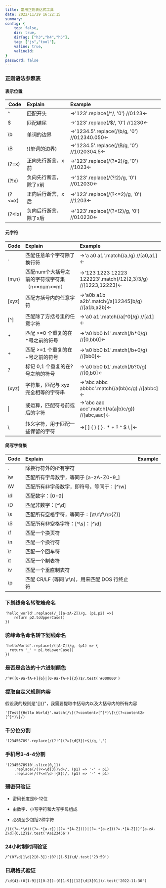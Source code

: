 ```yaml
---
title: 常用正则表达式工具
date: 2022/11/29 16:22:15
summary: 
config: {
    top: false,
    dir: true,
    dirTag: ["h3","h4","h5"],
    tag: ["js","tool"],
    valine: true,
    valineId: 
}
password: false
---
```


### 正则语法参照表

#### 表示位置

| Code          | Explain       | Example|
| ------------- |:------------- | :------|
| ^             | 匹配开头       | ->'123'.replace(/^/, '0') //0123<- |
| $             | 匹配结尾       | ->'123'.replace(/$/, '0') //1230<- |
| \b            | 单词的边界     | ->'1234.5'.replace(/\b/g, '0') //012340.050<- |
| \B            | !(单词的边界)  | ->'1234.5'.replace(/\B/g, '0') //1020304.5<- |
| (?=x)         | 正向先行断言，x前  | ->'123'.replace(/(?=2)/g, '0') //1023<- |
| (?!x)         | 负向先行断言，除了x前  | ->'123'.replace(/(?!2)/g, '0') //012030<- |
| (?<=x)        | 正向后行断言，x后  | ->'123'.replace(/(?<=2)/g, '0') //1203<- |
| (?<!x)        | 负向后行断言，除了x后  | ->'123'.replace(/(?<!2)/g, '0') //010230<- |

#### 元字符

| Code          | Explain       | Example|
| ------------- |:------------- | :------|
| .             | 匹配任意单个字符除了换行符| ->'a a0 a1'.match(/a./g) //[a0,a1]<- |
| {m,n}         | 匹配num个大括号之前的字符或字符集（n<=num<=m） | ->'123 1223 12223 122223'.match(/12{2,3}3/g) //[1223,12223]<- |
| [xyz]         | 匹配方括号内的任意字符| ->'a0b a1b a2b'.match(/a[12345]b/g) //[a1b,a2b]<- |
| [^]           | 匹配除了方括号里的任意字符| ->'a0 a1'.match(/a[^0]/g) //[a1]<- |
| *             | 匹配 >=0 个重复的在*号之前的符号| ->'a0 bb0 b1'.match(/b*0/g) //[0,bb0]<- |
| +             | 匹配 >=1 个重复的在+号之前的符号| ->'a0 bb0 b1'.match(/b+0/g) //[bb0]<- |
| ?             | 标记 0,1 个重复的在?号之前的符号| ->'a0 bb0 b1'.match(/b?0/g) //[0,b0]<- |
| (xyz)         | 字符集，匹配与 xyz 完全相等的字符串| ->'abc abbc abbbc'.match(/a(bb)c/g) //[abbc]<- |
| \|            | 或运算，匹配符号前或后的字符 | ->'abc aac acc'.match(/a(a\|b)c/g)) //[abc,aac]<- |
| \             | 转义字符，用于匹配一些保留的字符 | ->[ ] ( ) { } . * + ? ^ $ \ \|<- |

#### 简写字符集

| Code          | Explain       | Example|
| ------------- |:------------- | :------|
| .             | 除换行符外的所有字符|  |
| \w             | 匹配所有字母数字，等同于 [a-zA-Z0-9_]|  |
| \W             | 匹配所有非字母数字，即符号，等同于：[^\w]|  |
| \d             | 匹配数字：[0-9]|  |
| \D             | 匹配非数字：[^\d]|  |
| \s             | 匹配所有空格字符，等同于：[\t\n\f\r\p{Z}]|  |
| \S             | 匹配所有非空格字符：[^\s]：[^\d]|  |
| \f             | 匹配一个换页符|  |
| \n             | 匹配一个换行符|  |
| \r             | 匹配一个回车符|  |
| \t             | 匹配一个制表符|  |
| \v             | 匹配一个垂直制表符|  |
| \p             | 匹配 CR/LF (等同 \r\n)，用来匹配 DOS 行终止符|  |


### 下划线命名转驼峰命名

```JS
'hello_world'.replace(/_([a-zA-Z])/g, (p1,p2) =>{
    return p2.toUpperCase()
})
```

<views-tools-ChangYongZhengZeBiaoDaShiGongJu :fn="function(str) {return str.replace(/_([a-zA-Z])/g, (p1, p2) => {return p2.toUpperCase()})}" />

### 驼峰命名命名转下划线命名

```JS
'helloWorld'.replace(/([A-Z])/g, (p1) => {
  return '_' + p1.toLowerCase()
})
```

<views-tools-ChangYongZhengZeBiaoDaShiGongJu :fn="function(str) {return str.replace(/([A-Z])/g, (p1) => {return '_' + p1.toLowerCase()})}" default="helloWorld" />

### 是否是合法的十六进制颜色

```JS
/^#([0-9a-fA-F]{6}|[0-9a-fA-F]{3})$/.test('#000000')
```

<views-tools-ChangYongZhengZeBiaoDaShiGongJu :fn="function(str) {return '' + /^#([0-9a-fA-F]{6}|[0-9a-fA-F]{3})$/.test(str)}" default="#000000" />

### 提取自定义规则内容

假设我的规则是"[]{}"，我需要提取中括号内以及大括号内的所有内容

```JS
'[Test]{Hello World}'.match(/\[(?<content>[^]*)\]\{(?<content2>[^]*)\}/)
```

<views-tools-ChangYongZhengZeBiaoDaShiGongJu :fn="function(str) {let x = str ? str.match(/\[(?<content>[^]*)\]\{(?<content2>[^]*)\}/).groups : {};return `${x.content} ${x.content2}`}" default="[Test]{Hello World}" />

### 千分位分割

```JS
'123456789'.replace(/(?!^)(?=(\d{3})+$)/g,',')
```

<views-tools-ChangYongZhengZeBiaoDaShiGongJu :fn="function(str) {return str.replace(/(?!^)(?=(\d{3})+$)/g,',')}" default="123456789" />

### 手机号3-4-4分割

```JS
'12345678910'.slice(0,11)
    .replace(/(?<=\d{3})\d+/, (p1) => '-' + p1)
    .replace(/(?<=[\d-]{8})/, (p1) => '-' + p1)
```

<views-tools-ChangYongZhengZeBiaoDaShiGongJu :fn="function(str) {return str.slice(0,11).replace(/(?<=\d{3})\d+/, (p1) => '-' + p1).replace(/(?<=[\d-]{8})/, (p1) => '-' + p1)}" default="12345678910" />

### 弱密码验证

+ 密码长度是6-12位

+ 由数字、小写字符和大写字母组成

+ 必须至少包括2种字符

```JS
/(((?=.*\d)((?=.*[a-z])|(?=.*[A-Z])))|(?=.*[a-z])(?=.*[A-Z]))^[a-zA-Z\d]{6,12}$/.test('Aa123456')
```

<views-tools-ChangYongZhengZeBiaoDaShiGongJu :fn="function(str) {return /(((?=.*\d)((?=.*[a-z])|(?=.*[A-Z])))|(?=.*[a-z])(?=.*[A-Z]))^[a-zA-Z\d]{6,12}$/.test(str) + ''}" default="Aa123456" />

### 24小时制时间验证

```JS
/^(0?\d|1\d|2[0-3]):(0?|[1-5])\d/.test('23:59')
```

<views-tools-ChangYongZhengZeBiaoDaShiGongJu :fn="function(str) {return /^(0?\d|1\d|2[0-3]):(0?|[1-5])\d/.test(str) + ''}" default="23:59" />

### 日期格式验证

```JS
/\d{4}-(0[1-9]|1[0-2])-(0[1-9]|[12]\d|3[01])/.test('2022-11-30')
```

<views-tools-ChangYongZhengZeBiaoDaShiGongJu :fn="function(str) {return /\d{4}-(0[1-9]|1[0-2])-(0[1-9]|[12]\d|3[01])/.test(str) + ''}" default="2022-11-30" />